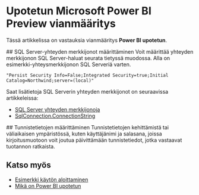 <properties
   pageTitle="Upotetun Microsoft Power BI Preview vianmääritys"
   description="Upotetun Microsoft Power BI Preview vianmääritys"
   services="power-bi-embedded"
   documentationCenter=""
   authors="guyinacube"
   manager="erikre"
   editor=""
   tags=""/>
<tags
   ms.service="power-bi-embedded"
   ms.devlang="NA"
   ms.topic="article"
   ms.tgt_pltfrm="NA"
   ms.workload="powerbi"
   ms.date="10/04/2016"
   ms.author="asaxton"/>

# <a name="microsoft-power-bi-embedded-preview-troubleshooting"></a>Upotetun Microsoft Power BI Preview vianmääritys
Tässä artikkelissa on vastauksia vianmääritys **Power BI upotetun**.

<a name="connection-string"/>
## <a name="setting-sql-server-connection-strings"></a>SQL Server-yhteyden merkkijonot määrittäminen
Voit määrittää yhteyden merkkijonon SQL Server-haluat seurata tietyssä muodossa. Alla on esimerkki-yhteysmerkkijonon SQL Serveriä varten.

```
"Persist Security Info=False;Integrated Security=true;Initial Catalog=Northwind;server=(local)"
```

Saat lisätietoja SQL Serverin yhteyden merkkijonot on seuraavissa artikkeleissa:

-   [SQL Server yhteyden merkkijonoja](https://msdn.microsoft.com/library/jj653752.aspx)
-   [SqlConnection.ConnectionString](https://msdn.microsoft.com/library/system.data.sqlclient.sqlconnection.connectionstring.aspx)

<a name="credentials"/>
## <a name="setting-credentials"></a>Tunnistetietojen määrittäminen
Tunnistetietojen kehittämistä tai väliaikaisen ympäristössä, kuten käyttäjänimi ja salasana, joissa kirjoitusmuotoon voit joutua päivittämään tunnistetiedot, jotka vastaavat tuotannon ratkaista.

## <a name="see-also"></a>Katso myös
- [Esimerkki käytön aloittaminen](power-bi-embedded-get-started-sample.md)
- [Mikä on Power BI upotetun](power-bi-embedded-what-is-power-bi-embedded.md)
